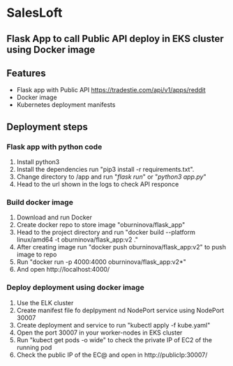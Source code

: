 # SalesLoft

## Flask App to call Public API deploy in EKS cluster using Docker image

## Features
- Flask app with Public API https://tradestie.com/api/v1/apps/reddit
- Docker image
- Kubernetes deployment manifests 

## Deployment steps
### Flask app with python code 
1. Install python3
2. Install the dependencies run "pip3 install -r requirements.txt".
3. Change directory to /app and run "*flask run*" or "*python3 app.py*" 
4. Head to the url shown in the logs to check API responce 


### Build docker image
1. Download and run Docker 
2. Create docker repo to store image "oburninova/flask_app"
3. Head to the project directory and run "docker build --platform linux/amd64 -t oburninova/flask_app:v2 ."
4. After creating image run "docker push oburninova/flask_app:v2" to push image to repo
5. Run "docker run -p 4000:4000 oburninova/flask_app:v2*"
6. And open http://localhost:4000/

### Deploy deployment using docker image
1. Use the ELK cluster 
2. Create manifest file fo deplpyment nd NodePort service using NodePort 30007
3. Create deployment and service to run "kubectl apply -f kube.yaml" 
4. Open the port 30007 in your worker-nodes in EKS cluster 
5. Run "kubect get pods -o wide" to check the private IP of EC2 of the running pod
6. Check the public IP of the EC@ and open in http://publicIp:30007/
